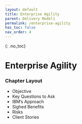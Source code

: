 ```yaml
---
layout: default
title: Enterprise Agility
parent: Delivery Model1
permalink: /enterprise-agility
has_toc: false
nav_order: 4
---
```

<!-- To change parent to Delivery Model when content is completed -->


{: .no_toc}
# Enterprise Agility 


### Chapter Layout
-    Objective
-    Key Questions to Ask
-    IBM’s Approach
-    Sighed Benefits 
-    Risks
-    Client Stories